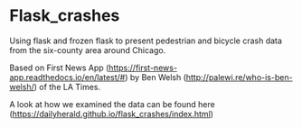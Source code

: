Flask_crashes
=================

Using flask and frozen flask to present pedestrian and bicycle crash data from the six-county area around Chicago. 

Based on First News App (https://first-news-app.readthedocs.io/en/latest/#) by Ben Welsh (http://palewi.re/who-is-ben-welsh/) of the LA Times.

A look at how we examined the data can be found here (https://dailyherald.github.io/flask_crashes/index.html)